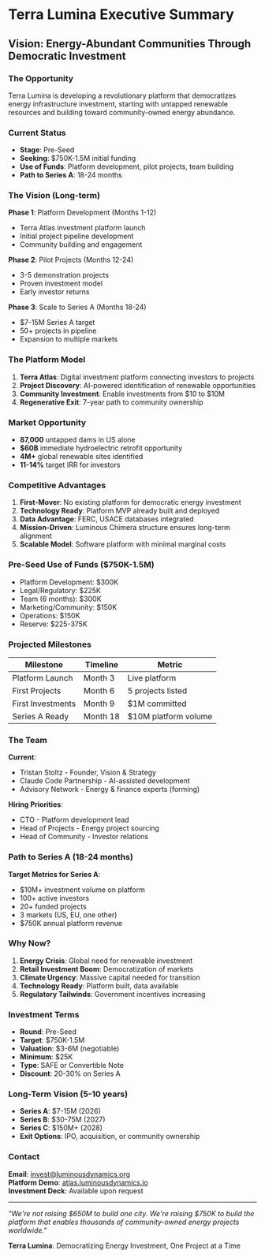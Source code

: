 # Terra Lumina Executive Summary
## Vision: Energy-Abundant Communities Through Democratic Investment

### The Opportunity
Terra Lumina is developing a revolutionary platform that democratizes energy infrastructure investment, starting with untapped renewable resources and building toward community-owned energy abundance.

### Current Status
- **Stage**: Pre-Seed
- **Seeking**: $750K-1.5M initial funding
- **Use of Funds**: Platform development, pilot projects, team building
- **Path to Series A**: 18-24 months

### The Vision (Long-term)
**Phase 1**: Platform Development (Months 1-12)
- Terra Atlas investment platform launch
- Initial project pipeline development
- Community building and engagement

**Phase 2**: Pilot Projects (Months 12-24)
- 3-5 demonstration projects
- Proven investment model
- Early investor returns

**Phase 3**: Scale to Series A (Months 18-24)
- $7-15M Series A target
- 50+ projects in pipeline
- Expansion to multiple markets

### The Platform Model
1. **Terra Atlas**: Digital investment platform connecting investors to projects
2. **Project Discovery**: AI-powered identification of renewable opportunities
3. **Community Investment**: Enable investments from $10 to $10M
4. **Regenerative Exit**: 7-year path to community ownership

### Market Opportunity
- **87,000** untapped dams in US alone
- **$60B** immediate hydroelectric retrofit opportunity
- **4M+** global renewable sites identified
- **11-14%** target IRR for investors

### Competitive Advantages
1. **First-Mover**: No existing platform for democratic energy investment
2. **Technology Ready**: Platform MVP already built and deployed
3. **Data Advantage**: FERC, USACE databases integrated
4. **Mission-Driven**: Luminous Chimera structure ensures long-term alignment
5. **Scalable Model**: Software platform with minimal marginal costs

### Pre-Seed Use of Funds ($750K-1.5M)
- Platform Development: $300K
- Legal/Regulatory: $225K
- Team (6 months): $300K
- Marketing/Community: $150K
- Operations: $150K
- Reserve: $225-375K

### Projected Milestones
| Milestone | Timeline | Metric |
|-----------|----------|---------|
| Platform Launch | Month 3 | Live platform |
| First Projects | Month 6 | 5 projects listed |
| First Investments | Month 9 | $1M committed |
| Series A Ready | Month 18 | $10M platform volume |

### The Team
**Current**:
- Tristan Stoltz - Founder, Vision & Strategy
- Claude Code Partnership - AI-assisted development
- Advisory Network - Energy & finance experts (forming)

**Hiring Priorities**:
- CTO - Platform development lead
- Head of Projects - Energy project sourcing
- Head of Community - Investor relations

### Path to Series A (18-24 months)
**Target Metrics for Series A**:
- $10M+ investment volume on platform
- 100+ active investors
- 20+ funded projects
- 3 markets (US, EU, one other)
- $750K annual platform revenue

### Why Now?
1. **Energy Crisis**: Global need for renewable investment
2. **Retail Investment Boom**: Democratization of markets
3. **Climate Urgency**: Massive capital needed for transition
4. **Technology Ready**: Platform built, data available
5. **Regulatory Tailwinds**: Government incentives increasing

### Investment Terms
- **Round**: Pre-Seed
- **Target**: $750K-1.5M
- **Valuation**: $3-6M (negotiable)
- **Minimum**: $25K
- **Type**: SAFE or Convertible Note
- **Discount**: 20-30% on Series A

### Long-Term Vision (5-10 years)
- **Series A**: $7-15M (2026)
- **Series B**: $30-75M (2027)
- **Series C**: $150M+ (2028)
- **Exit Options**: IPO, acquisition, or community ownership

### Contact
**Email**: invest@luminousdynamics.org  
**Platform Demo**: [atlas.luminousdynamics.io](https://atlas.luminousdynamics.io)  
**Investment Deck**: Available upon request

---

*"We're not raising $650M to build one city. We're raising $750K to build the platform that enables thousands of community-owned energy projects worldwide."*

**Terra Lumina**: Democratizing Energy Investment, One Project at a Time
